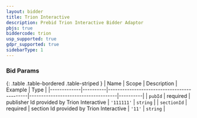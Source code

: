 ```yaml
---
layout: bidder
title: Trion Interactive
description: Prebid Trion Interactive Bidder Adaptor
pbjs: true
biddercode: trion
usp_supported: true
gdpr_supported: true
sidebarType: 1
---
```




### Bid Params

{: .table .table-bordered .table-striped }
| Name        | Scope    | Description                                | Example                             | Type     |
|-------------|----------|--------------------------------------------|-------------------------------------|----------|
| `pubId`     | required | publisher Id provided by Trion Interactive | `'111111'`                          | `string` |
| `sectionId` | required | section Id provided by Trion Interactive   | `'11'`                              | `string` |
